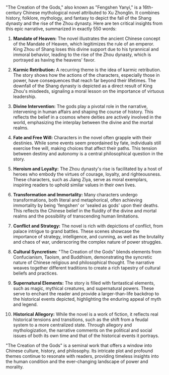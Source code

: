 "The Creation of the Gods," also known as "Fengshen Yanyi," is a 16th-century Chinese mythological novel attributed to Xu Zhonglin. It combines history, folklore, mythology, and fantasy to depict the fall of the Shang dynasty and the rise of the Zhou dynasty. Here are ten critical insights from this epic narrative, summarized in exactly 550 words:

1. **Mandate of Heaven:** The novel illustrates the ancient Chinese concept of the Mandate of Heaven, which legitimizes the rule of an emperor. King Zhou of Shang loses this divine support due to his tyrannical and immoral behavior, leading to the rise of the Zhou dynasty, which is portrayed as having the heavens' favor.

2. **Karmic Retribution:** A recurring theme is the idea of karmic retribution. The story shows how the actions of the characters, especially those in power, have consequences that reach far beyond their lifetimes. The downfall of the Shang dynasty is depicted as a direct result of King Zhou's misdeeds, signaling a moral lesson on the importance of virtuous leadership.

3. **Divine Intervention:** The gods play a pivotal role in the narrative, intervening in human affairs and shaping the course of history. This reflects the belief in a cosmos where deities are actively involved in the world, emphasizing the interplay between the divine and the mortal realms.

4. **Fate and Free Will:** Characters in the novel often grapple with their destinies. While some events seem preordained by fate, individuals still exercise free will, making choices that affect their paths. This tension between destiny and autonomy is a central philosophical question in the story.

5. **Heroism and Loyalty:** The Zhou dynasty's rise is facilitated by a host of heroes who embody the virtues of courage, loyalty, and righteousness. These characters, such as Jiang Ziya, serve as moral exemplars, inspiring readers to uphold similar values in their own lives.

6. **Transformation and Immortality:** Many characters undergo transformations, both literal and metaphorical, often achieving immortality by being 'fengshen' or 'sealed as gods' upon their deaths. This reflects the Chinese belief in the fluidity of the divine and mortal realms and the possibility of transcending human limitations.

7. **Conflict and Strategy:** The novel is rich with depictions of conflict, from palace intrigue to grand battles. These scenes showcase the importance of strategy, intelligence, and cunning, as well as the brutality and chaos of war, underscoring the complex nature of power struggles.

8. **Cultural Syncretism:** "The Creation of the Gods" blends elements from Confucianism, Taoism, and Buddhism, demonstrating the syncretic nature of Chinese religious and philosophical thought. The narrative weaves together different traditions to create a rich tapestry of cultural beliefs and practices.

9. **Supernatural Elements:** The story is filled with fantastical elements, such as magic, mythical creatures, and supernatural powers. These serve to enchant the reader and provide a larger-than-life backdrop to the historical events depicted, highlighting the enduring appeal of myth and legend.

10. **Historical Allegory:** While the novel is a work of fiction, it reflects real historical tensions and transitions, such as the shift from a feudal system to a more centralized state. Through allegory and mythologization, the narrative comments on the political and social issues of both its own time and that of the historical events it portrays.

"The Creation of the Gods" is a seminal work that offers a window into Chinese culture, history, and philosophy. Its intricate plot and profound themes continue to resonate with readers, providing timeless insights into the human condition and the ever-changing landscape of power and morality.